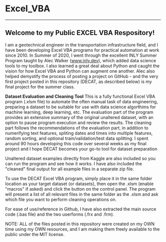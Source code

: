 # Excel_VBA
---------------------
 Welcome to my Public EXCEL VBA Respository!
---------------------
 
I am a geotechnical engineer in the transportation infrastructure field, and I have been developing Excel VBA programs for practical automation at work since 2010. In Summer of 
2020, I went through the excellent INLY Summer Program taught by Alec Walker (www.inly.dev), which added data science tools to my toolbox. I also learned a great deal about 
Python and caught the vision for how Excel VBA and Python can augment one another. Alec also helped demystify the process of posting a project on GitHub - and the very first 
project posted in this repository (DECAT, as described below) is my final project for the summer class.

<b>Dataset Evaluation and Cleaning Tool</b>
This is a fully functional Excel VBA program (.xlsm file) to automate the often manual task of data engineering, preparing a dataset to be suitable for use with data science algorthims for machine learning, deep learning, etc. The evaluation part of the program provides an extensive summary of the original unaltered dataset, with an option to pause program execution and review the results. The cleaning part follows the recommendations of the evaluation part, in addition to numerifying text features, spliting dates and times into multiple features, random sorting, and optional train/validation/test data splitting. I spent around 90 hours developing this code over several weeks as my final project and I hope DECAT becomes your go-to tool for dataset preparation 

Unaltered dataset examples directly from Kaggle are also included so you can run the program and see how it works. I have also included the "cleaned" final output for all example files in a separate zip file. 

To use the DECAT Excel VBA program, simply place it in the same folder location as your target dataset (or datasets), then open the .xlsm (enable "macros" if asked) and click the button on the control panel. The program will present a list of all relevant files in the same folder as the .xlsm and ask which file you want to perform cleaning operations on.

For ease of use/reference in Github, I have also extracted the main source code (.bas file) and the two userforms (.frx and .frm).

NOTE: ALL of the files posted in this repository were created on my OWN time using my OWN resources, and I am making them freely available to the public under the MIT license.

